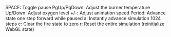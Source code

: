 SPACE: Toggle pause
PgUp/PgDown: Adjust the burner temperature
Up/Down: Adjust oxygen level
+/-: Adjust animation speed
Period: Advance state one step forward while paused
a: Instantly advance simulation 1024 steps
c: Clear the fire state to zero
r: Reset the entire simulation (reinitialize WebGL state)

